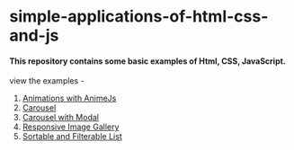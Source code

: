 # simple-applications-of-html-css-and-js


#### This repository contains some basic examples of Html, CSS, JavaScript.

view the examples -

1. [Animations with AnimeJs](https://evenstar1111.github.io/simple-applications-of-html-css-and-js/animeJs.html)
2. [Carousel](https://evenstar1111.github.io/simple-applications-of-html-css-and-js/first-slide.html)
3. [Carousel with Modal](https://evenstar1111.github.io/simple-applications-of-html-css-and-js/howTo-(modal-w-slideshow).html)
4. [Responsive Image Gallery](https://evenstar1111.github.io/simple-applications-of-html-css-and-js/responsive_image_gallery_w_Grid.html)
5. [Sortable and Filterable List](https://evenstar1111.github.io/simple-applications-of-html-css-and-js/sortList.html)
